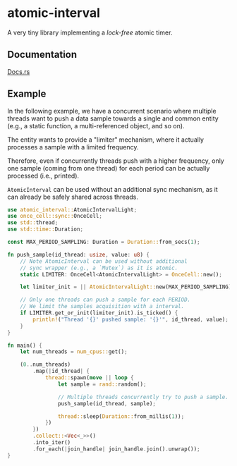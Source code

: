 # atomic-interval
A very tiny library implementing a *lock-free* atomic timer.

## Documentation
[Docs.rs](https://docs.rs/atomic-interval/0.1.3/atomic_interval/)


## Example

In the following example, we have a concurrent scenario where multiple threads want to push a data sample towards a single and common entity (e.g., a static function, a multi-referenced object, and so on).

The entity wants to provide a "limiter" mechanism, where it actually processes a sample with a limited frequency. 

Therefore, even if concurrently threads push with a higher frequency, only one sample (coming from one thread) for each period can be actually processed (i.e., printed).

`AtomicInterval` can be used without an additional sync mechanism, as it can already be safely shared across threads.


```rust
use atomic_interval::AtomicIntervalLight;
use once_cell::sync::OnceCell;
use std::thread;
use std::time::Duration;

const MAX_PERIOD_SAMPLING: Duration = Duration::from_secs(1);

fn push_sample(id_thread: usize, value: u8) {
    // Note AtomicInterval can be used without additional
    // sync wrapper (e.g., a `Mutex`) as it is atomic.
    static LIMITER: OnceCell<AtomicIntervalLight> = OnceCell::new();

    let limiter_init = || AtomicIntervalLight::new(MAX_PERIOD_SAMPLING);

    // Only one threads can push a sample for each PERIOD.
    // We limit the samples acquisition with a interval.
    if LIMITER.get_or_init(limiter_init).is_ticked() {
        println!("Thread '{}' pushed sample: '{}'", id_thread, value);
    }
}

fn main() {
    let num_threads = num_cpus::get();

    (0..num_threads)
        .map(|id_thread| {
            thread::spawn(move || loop {
                let sample = rand::random();

                // Multiple threads concurrently try to push a sample.
                push_sample(id_thread, sample);

                thread::sleep(Duration::from_millis(1));
            })
        })
        .collect::<Vec<_>>()
        .into_iter()
        .for_each(|join_handle| join_handle.join().unwrap());
}

```

